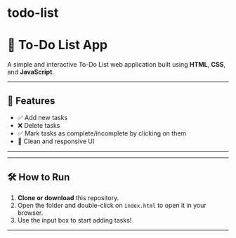 # todo-list

# 📝 To-Do List App

A simple and interactive To-Do List web application built using **HTML**, **CSS**, and **JavaScript**.

---

## 🚀 Features

- ✅ Add new tasks
- ❌ Delete tasks
- ✅ Mark tasks as complete/incomplete by clicking on them
- 🎨 Clean and responsive UI

---

---

## 🛠️ How to Run

1. **Clone or download** this repository.
2. Open the folder and double-click on `index.html` to open it in your browser.
3. Use the input box to start adding tasks!

---
